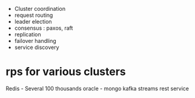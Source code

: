 ---
---

* Cluster coordination 
* request routing 
* leader election
* consensus : paxos, raft
* replication
* failover handling
* service discovery

# rps for various clusters
Redis - Several 100 thousands
oracle - 
mongo
kafka
streams
rest service
